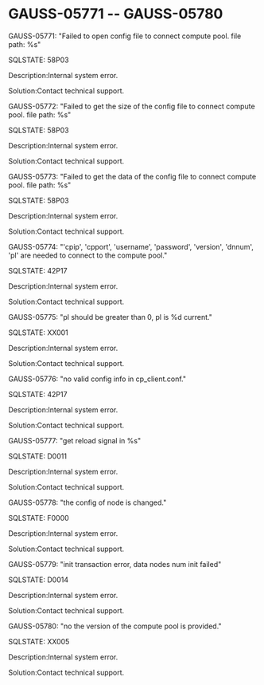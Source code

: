 # GAUSS-05771 -- GAUSS-05780<a name="EN-US_TOPIC_0302073590"></a>

GAUSS-05771: "Failed to open config file to connect compute pool. file path: %s"

SQLSTATE: 58P03

Description:Internal system error.

Solution:Contact technical support.

GAUSS-05772: "Failed to get the size of the config file to connect compute pool. file path: %s"

SQLSTATE: 58P03

Description:Internal system error.

Solution:Contact technical support.

GAUSS-05773: "Failed to get the data of the config file to connect compute pool. file path: %s"

SQLSTATE: 58P03

Description:Internal system error.

Solution:Contact technical support.

GAUSS-05774: "'cpip', 'cpport', 'username', 'password', 'version', 'dnnum', 'pl' are needed to connect to the compute pool."

SQLSTATE: 42P17

Description:Internal system error.

Solution:Contact technical support.

GAUSS-05775: "pl should be greater than 0, pl is %d current."

SQLSTATE: XX001

Description:Internal system error.

Solution:Contact technical support.

GAUSS-05776: "no valid config info in cp\_client.conf."

SQLSTATE: 42P17

Description:Internal system error.

Solution:Contact technical support.

GAUSS-05777: "get reload signal in %s"

SQLSTATE: D0011

Description:Internal system error.

Solution:Contact technical support.

GAUSS-05778: "the config of node is changed."

SQLSTATE: F0000

Description:Internal system error.

Solution:Contact technical support.

GAUSS-05779: "init transaction error, data nodes num init failed"

SQLSTATE: D0014

Description:Internal system error.

Solution:Contact technical support.

GAUSS-05780: "no the version of the compute pool is provided."

SQLSTATE: XX005

Description:Internal system error.

Solution:Contact technical support.

